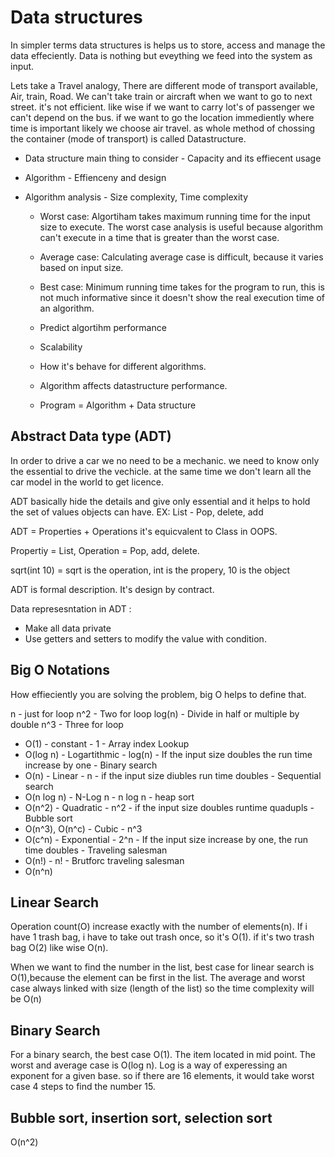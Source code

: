 # Data structures

In simpler terms data structures is helps us to store, access and manage the data effeciently. Data is nothing but eveything we feed into the system as input.

Lets take a Travel analogy, There are different mode of transport available, Air, train, Road. We can't take train or aircraft when we want to go to next street. it's not efficient. like wise if we want to carry lot's of passenger we can't depend on the bus. if we want to go the location immediently where time is important likely we choose air travel. as whole method of chossing the container (mode of transport) is called Datastructure.

* Data structure main thing to consider - Capacity and its effiecent usage
* Algorithm - Effienceny and design
* Algorithm analysis - Size complexity, Time complexity

  * Worst case: Algortiham takes maximum running time for the input size to execute. The worst case analysis is useful because algorithm can't execute in a time that is greater than the worst case.
  * Average case: Calculating average case is difficult, because it varies based on input size.
  * Best case: Minimum running time takes for the program to run, this is not much informative since it doesn't show the real execution time of an algorithm.

  * Predict algortihm performance
  * Scalability
  * How it's behave for different algorithms.
  * Algorithm affects datastructure performance.
  * Program = Algorithm + Data structure

## Abstract Data type (ADT)

In order to drive a car we no need to be a mechanic. we need to know only the essential to drive the vechicle. at the same time we don't learn all the car model in the world to get licence.

ADT basically hide the details and give only essential and it helps to hold the set of values objects can have. EX: List - Pop, delete, add

ADT = Properties + Operations it's equicvalent to Class in OOPS.

Propertiy = List, Operation = Pop, add, delete.

sqrt(int 10) = sqrt is the operation, int is the propery, 10 is the object

ADT is formal description. It's design by contract.

Data represesntation in ADT : 

* Make all data private
* Use getters and setters to modify the value with condition.


## Big O Notations

How effieciently you are solving the problem, big O helps to define that.

n - just for loop
n^2 - Two for loop
log(n) - Divide in half or multiple by double
n^3 - Three for loop

* O(1) - constant - 1 - Array index Lookup
* O(log n) - Logartithmic - log(n) - If the input size doubles the run time increase by one - Binary search
* O(n) - Linear  - n - if the input size diubles run time doubles - Sequential search
* O(n log n) - N-Log n - n log n - heap sort
* O(n^2) - Quadratic - n^2 - if the input size doubles runtime quadupls - Bubble sort
* O(n^3), O(n^c) - Cubic - n^3
* O(c^n) - Exponential - 2^n - If the input size increase by one, the run time doubles - Traveling salesman
* O(n!) - n! - Brutforc traveling salesman
* O(n^n)



## Linear Search

Operation count(O) increase exactly with the number of elements(n). If i have 1 trash bag, i have to take out trash once, so it's O(1). if it's two trash bag O(2) like wise O(n).

When we want to find the number in the list, best case for linear search is O(1),because the element can be first in the list.
The average and worst case always linked with size (length of the list) so the time complexity will be O(n)

## Binary Search

For a binary search, the best case O(1). The item located in mid point. The worst and average case is O(log n).
Log is a way of experessing an exponent for a given base. so if there are 16 elements, it would take worst case 4 steps to find the number 15.

## Bubble sort, insertion sort, selection sort

O(n^2) 
